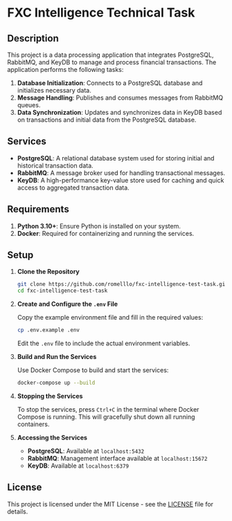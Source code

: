 # FXC Intelligence Technical Task

## Description

This project is a data processing application that integrates PostgreSQL, RabbitMQ, and KeyDB to manage and process financial transactions. The application performs the following tasks:

1. **Database Initialization**: Connects to a PostgreSQL database and initializes necessary data.
2. **Message Handling**: Publishes and consumes messages from RabbitMQ queues.
3. **Data Synchronization**: Updates and synchronizes data in KeyDB based on transactions and initial data from the PostgreSQL database.

## Services

- **PostgreSQL**: A relational database system used for storing initial and historical transaction data.
- **RabbitMQ**: A message broker used for handling transactional messages.
- **KeyDB**: A high-performance key-value store used for caching and quick access to aggregated transaction data.

## Requirements

1. **Python 3.10+**: Ensure Python is installed on your system.
2. **Docker**: Required for containerizing and running the services.

## Setup

1. **Clone the Repository**

   ```bash
   git clone https://github.com/romelllo/fxc-intelligence-test-task.git
   cd fxc-intelligence-test-task
   ```

2. **Create and Configure the `.env` File**

   Copy the example environment file and fill in the required values:

   ```bash
   cp .env.example .env
   ```
   Edit the `.env` file to include the actual environment variables.  

3. **Build and Run the Services**

   Use Docker Compose to build and start the services:

   ```bash
   docker-compose up --build
   ```

4. **Stopping the Services**

   To stop the services, press `Ctrl+C` in the terminal where Docker Compose is running. This will gracefully shut down all running containers.

5. **Accessing the Services**

   - **PostgreSQL**: Available at `localhost:5432`
   - **RabbitMQ**: Management interface available at `localhost:15672`
   - **KeyDB**: Available at `localhost:6379`

## License

This project is licensed under the MIT License - see the [LICENSE](LICENSE) file for details.
